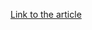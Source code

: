 [Link to the article](https://resecurity.com/blog/article/evilproxy-phishing-as-a-service-with-mfa-bypass-emerged-in-dark-web)
